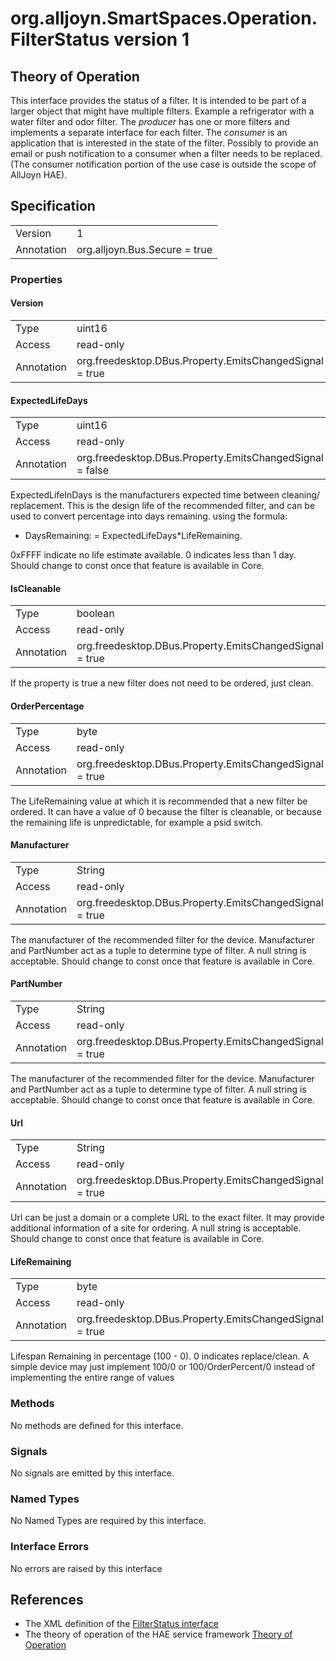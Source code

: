 # org.alljoyn.SmartSpaces.Operation.FilterStatus version 1

## Theory of Operation


This interface provides the status of a filter.  It is intended to be part of a 
larger object that might have multiple filters.  Example a refrigerator with a 
water filter and odor filter.
The _producer_ has one or more filters and implements a separate interface for 
each filter.  The _consumer_ is an application that is interested in the state 
of the filter.  Possibly to provide an email or push notification to a consumer 
when a filter needs to be replaced.  (The consumer notification portion of the 
use case is outside the scope of AllJoyn HAE).

## Specification

|                       |                                                                       |
|-----------------------|-----------------------------------------------------------------------|
| Version               | 1                                                                     |
| Annotation            | org.alljoyn.Bus.Secure = true                                         |

### Properties


#### Version

|                       |                                                                       |
|-----------------------|-----------------------------------------------------------------------|
| Type                  | uint16                                                                |
| Access                | read-only                                                             |
| Annotation            | org.freedesktop.DBus.Property.EmitsChangedSignal = true               |



#### ExpectedLifeDays

|            |                                                          |
|------------|----------------------------------------------------------|
| Type       | uint16                                                   |
| Access     | read-only                                                |
| Annotation | org.freedesktop.DBus.Property.EmitsChangedSignal = false |

ExpectedLifeInDays is the manufacturers expected time between cleaning/
replacement.  This is the design life of the recommended filter, and can be used 
to convert percentage into days remaining. using the formula:

* DaysRemaining: = ExpectedLifeDays*LifeRemaining.

0xFFFF indicate no life estimate available.  0 indicates less than 1 day.  
Should change to const once that feature is available in Core.

#### IsCleanable

|            |                                                          |
|------------|----------------------------------------------------------|
| Type       | boolean                                                  |
| Access     | read-only                                                |
| Annotation | org.freedesktop.DBus.Property.EmitsChangedSignal = true  |

If the property is true a new filter does not need to be ordered, just clean. 

#### OrderPercentage

|            |                                                          |
|------------|----------------------------------------------------------|
| Type       | byte                                                     |
| Access     | read-only                                                |
| Annotation | org.freedesktop.DBus.Property.EmitsChangedSignal = true  |

The LifeRemaining value  at which it is recommended that a new filter be 
ordered.  It can have a value of 0 because the filter is cleanable, or 
because the remaining life is unpredictable, for example a psid switch.

#### Manufacturer 

|            |                                                          |
|------------|----------------------------------------------------------|
| Type       | String                                                   |
| Access     | read-only                                                |
| Annotation | org.freedesktop.DBus.Property.EmitsChangedSignal = true  |

The manufacturer of the recommended filter for the device. Manufacturer and 
PartNumber act as a tuple to determine type of filter.  A null string is 
acceptable.  Should change to const once that feature is available in Core.

#### PartNumber 

|            |                                                          |
|------------|----------------------------------------------------------|
| Type       | String                                                   |
| Access     | read-only                                                |
| Annotation | org.freedesktop.DBus.Property.EmitsChangedSignal = true  |

The manufacturer of the recommended filter for the device. Manufacturer and 
PartNumber act as a tuple to determine type of filter.  A null string is 
acceptable.  Should change to const once that feature is available in Core.

#### Url 

|            |                                                          |
|------------|----------------------------------------------------------|
| Type       | String                                                   |
| Access     | read-only                                                |
| Annotation | org.freedesktop.DBus.Property.EmitsChangedSignal = true  |

Url can be just a domain or a complete URL to the exact filter.  It may provide
additional information of a site for ordering.  A null string is acceptable.
Should change to const once that feature is available in Core.


#### LifeRemaining

|                       |                                                                       |
|-----------------------|-----------------------------------------------------------------------|
| Type                  | byte                                                                |
| Access                | read-only                                                             |
| Annotation            | org.freedesktop.DBus.Property.EmitsChangedSignal = true               |

Lifespan Remaining in percentage (100 - 0).  0 indicates replace/clean. 
A simple device may just implement 100/0 or 100/OrderPercent/0 instead of 
implementing the entire range of values

### Methods

No methods are defined for this interface.

### Signals

No signals are emitted by this interface.

### Named Types

No Named Types are required by this interface.

### Interface Errors

No errors are raised by this interface

## References

  * The XML definition of the [FilterStatus interface](FilterStatus-v1.xml)
  * The theory of operation of the HAE service framework [Theory of Operation](/org.alljoyn.SmartSpaces/theory-of-operation-v1)
